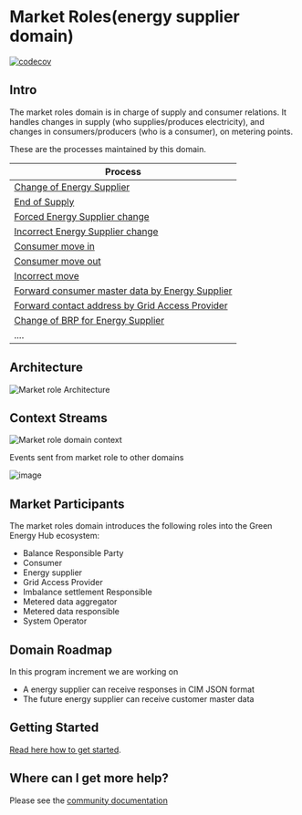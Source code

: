# Market Roles(energy supplier domain)

[![codecov](https://codecov.io/gh/Energinet-DataHub/geh-market-roles/branch/main/graph/badge.svg?token=R80X7DC6C0)](https://codecov.io/gh/Energinet-DataHub/geh-market-roles)

## Intro

The market roles domain is in charge of supply and consumer relations.
It handles changes in supply (who supplies/produces electricity),
and changes in consumers/producers (who is a consumer), on metering points.

These are the processes maintained by this domain.

| Process                                                                                                                                                                                       |
| --------------------------------------------------------------------------------------------------------------------------------------------------------------------------------------------- |
| [Change of Energy Supplier](https://github.com/Energinet-DataHub/geh-market-roles/blob/main/docs/business-processes/change-of-energy-supplier.md)                                             |
| [End of Supply](https://github.com/Energinet-DataHub/geh-market-roles/blob/main/docs/business-processes/end-of-supply.md)                                                                     |
| [Forced Energy Supplier change](https://github.com/Energinet-DataHub/geh-market-roles/blob/main/docs/business-processes/forced-energy-supplier-change.md)                                     |
| [Incorrect Energy Supplier change](https://github.com/Energinet-DataHub/geh-market-roles/blob/main/docs/business-processes/incorrect-energy-supplier-change.md)                               |
| [Consumer move in](https://github.com/Energinet-DataHub/geh-market-roles/blob/main/docs/business-processes/consumer-move-in.md)                                                               |
| [Consumer move out](https://github.com/Energinet-DataHub/geh-market-roles/blob/main/docs/business-processes/consumer-move-out.md)                                                             |
| [Incorrect move](https://github.com/Energinet-DataHub/geh-market-roles/blob/main/docs/business-processes/incorrect-move.md)                                                                   |
| [Forward consumer master data by Energy Supplier](https://github.com/Energinet-DataHub/geh-market-roles/blob/main/docs/business-processes/forward-consumer-master-data-by-energy-supplier.md) |
| [Forward contact address by Grid Access Provider](https://github.com/Energinet-DataHub/geh-market-roles/blob/main/docs/business-processes/forward-contact-address-by-grid-access-provider.md)    |
| [Change of BRP for Energy Supplier](https://github.com/Energinet-DataHub/geh-market-roles/blob/main/docs/business-processes/change-of-energy-supplier.md)                                     |
| ....                                                                                                                                                                                          |

## Architecture

![Market role Architecture](https://user-images.githubusercontent.com/72008816/160091353-afb253c0-ba98-424d-9821-4e895da0a1cf.png)

## Context Streams

![Market role domain context](https://user-images.githubusercontent.com/72008816/160091489-023a18f5-9c78-4c10-99b8-7b32383c9858.png)

Events sent from market role to other domains

![image](https://user-images.githubusercontent.com/72008816/182849372-8fae47d9-3561-4e5a-99dc-1a8681874977.png)

## Market Participants

The market roles domain introduces the following roles into the Green Energy Hub ecosystem:

- Balance Responsible Party
- Consumer
- Energy supplier
- Grid Access Provider
- Imbalance settlement Responsible
- Metered data aggregator
- Metered data responsible
- System Operator

## Domain Roadmap

In this program increment we are working on

- A energy supplier can receive responses in CIM JSON format
- The future energy supplier can receive customer master data

## Getting Started

[Read here how to get started](https://github.com/Energinet-DataHub/green-energy-hub/blob/main/docs/getting-started.md).

## Where can I get more help?

Please see the [community documentation](https://github.com/Energinet-DataHub/green-energy-hub/blob/main/COMMUNITY.md)
